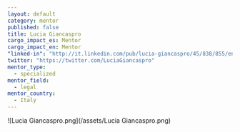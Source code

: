 ```yaml
---
layout: default
category: mentor
published: false
title: Lucia Giancaspro
cargo_impact_es: Mentor
cargo_impact_en: Mentor
"linked-in": "http://it.linkedin.com/pub/lucia-giancaspro/45/838/855/en"
twitter: "https://twitter.com/LuciaGiancaspro"
mentor_type: 
  - specialized
mentor_field: 
  - legal
mentor_country: 
  - Italy
---
```


![Lucia Giancaspro.png](/assets/Lucia Giancaspro.png)

